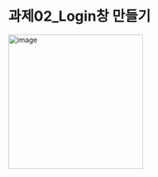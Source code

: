 # 과제02_Login창 만들기


<img width="271" alt="image" src="https://github.com/Sirori/home-work/assets/116864776/a5ecdd83-0000-468f-acac-42a910a516ae">
